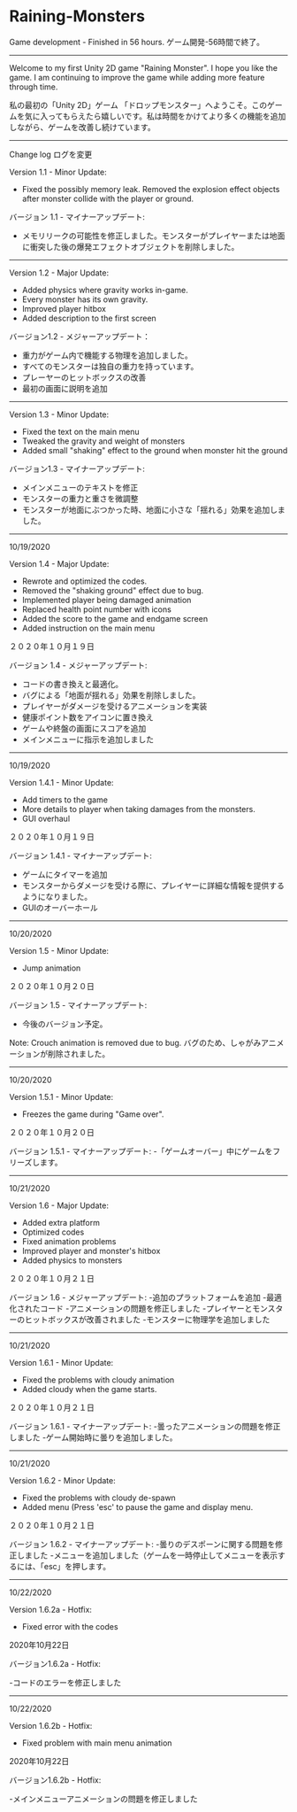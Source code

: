 # Raining-Monsters

Game development - Finished in 56 hours. 
ゲーム開発-56時間で終了。

----------------------------------------------


Welcome to my first Unity 2D game "Raining Monster".  I hope you like the game. I am continuing to improve the game while adding more feature through time.

私の最初の「Unity 2D」ゲーム 「ドロップモンスター」へようこそ。このゲームを気に入ってもらえたら嬉しいです。私は時間をかけてより多くの機能を追加しながら、ゲームを改善し続けています。

----------------------------------------------

Change log ログを変更

Version 1.1 - Minor Update:
- Fixed the possibly memory leak.  Removed the explosion effect objects after monster collide with the player or ground.

バージョン 1.1 - マイナーアップデート:
- メモリリークの可能性を修正しました。モンスターがプレイヤーまたは地面に衝突した後の爆発エフェクトオブジェクトを削除しました。

----------------------------------------------

Version 1.2 - Major Update:
- Added physics where gravity works in-game.
- Every monster has its own gravity.
- Improved player hitbox
- Added description to the first screen

バージョン1.2 - メジャーアップデート：
- 重力がゲーム内で機能する物理を追加しました。
- すべてのモンスターは独自の重力を持っています。
- プレーヤーのヒットボックスの改善
- 最初の画面に説明を追加

----------------------------------------------

Version 1.3 - Minor Update:
- Fixed the text on the main menu
- Tweaked the gravity and weight of monsters
- Added  small "shaking" effect to the ground when monster hit the ground

バージョン1.3 - マイナーアップデート:
- メインメニューのテキストを修正
- モンスターの重力と重さを微調整
- モンスターが地面にぶつかった時、地面に小さな「揺れる」効果を追加しました。

----------------------------------------------

10/19/2020

Version 1.4 - Major Update:
- Rewrote and optimized the codes.
- Removed the "shaking ground" effect due to bug.
- Implemented player being damaged animation
- Replaced health point number with icons
- Added the score to the game and endgame screen
- Added instruction on the main menu

２０２０年１０月１９日

バージョン 1.4 - メジャーアップデート:
- コードの書き換えと最適化。
- バグによる「地面が揺れる」効果を削除しました。
- プレイヤーがダメージを受けるアニメーションを実装
- 健康ポイント数をアイコンに置き換え
- ゲームや終盤の画面にスコアを追加
- メインメニューに指示を追加しました

----------------------------------------------

10/19/2020

Version 1.4.1 - Minor Update:
- Add timers to the game
- More details to player when taking damages from the monsters.
- GUI overhaul

２０２０年１０月１９日

バージョン 1.4.1 - マイナーアップデート:
- ゲームにタイマーを追加
- モンスターからダメージを受ける際に、プレイヤーに詳細な情報を提供するようになりました。
- GUIのオーバーホール

----------------------------------------------

10/20/2020

Version 1.5 - Minor Update:
- Jump animation

２０２０年１０月２０日

バージョン 1.5 - マイナーアップデート:
- 今後のバージョン予定。

Note: 
Crouch animation is removed due to bug.
バグのため、しゃがみアニメーションが削除されました。


----------------------------------------------

10/20/2020

Version 1.5.1 - Minor Update:
- Freezes the game during "Game over".

２０２０年１０月２０日

バージョン 1.5.1 - マイナーアップデート:
-「ゲームオーバー」中にゲームをフリーズします。

----------------------------------------------

10/21/2020

Version 1.6 - Major Update:
- Added extra platform
- Optimized codes
- Fixed animation problems
- Improved player and monster's hitbox
- Added physics to monsters

２０２０年１０月２１日

バージョン 1.6 - メジャーアップデート:
-追加のプラットフォームを追加
-最適化されたコード
-アニメーションの問題を修正しました
-プレイヤーとモンスターのヒットボックスが改善されました
-モンスターに物理学を追加しました

----------------------------------------------
10/21/2020

Version 1.6.1 - Minor Update:
- Fixed the problems with cloudy animation
- Added cloudy when the game starts.

２０２０年１０月２１日

バージョン 1.6.1 - マイナーアップデート:
-曇ったアニメーションの問題を修正しました
-ゲーム開始時に曇りを追加しました。

----------------------------------------------

10/21/2020

Version 1.6.2 - Minor Update:
- Fixed the problems with cloudy de-spawn
- Added menu (Press 'esc' to pause the game and display menu.

２０２０年１０月２１日

バージョン 1.6.2 - マイナーアップデート:
-曇りのデスポーンに関する問題を修正しました
-メニューを追加しました（ゲームを一時停止してメニューを表示するには、「esc」を押します。

----------------------------------------------

10/22/2020

Version 1.6.2a - Hotfix:

- Fixed error with the codes

2020年10月22日

バージョン1.6.2a - Hotfix:

-コードのエラーを修正しました

----------------------------------------------

10/22/2020

Version 1.6.2b - Hotfix:

- Fixed problem with main menu animation

2020年10月22日

バージョン1.6.2b - Hotfix:

-メインメニューアニメーションの問題を修正しました